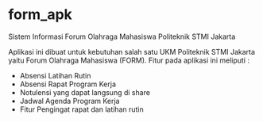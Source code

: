 # form_apk
Sistem Informasi Forum Olahraga Mahasiswa Politeknik STMI Jakarta

Aplikasi ini dibuat untuk kebutuhan salah satu UKM Politeknik STMI Jakarta yaitu Forum Olahraga Mahasiswa (FORM).
Fitur pada aplikasi ini meliputi :
- Absensi Latihan Rutin
- Absensi Rapat Program Kerja
- Notulensi yang dapat langsung di share
- Jadwal Agenda Program Kerja
- Fitur Pengingat rapat dan latihan rutin
